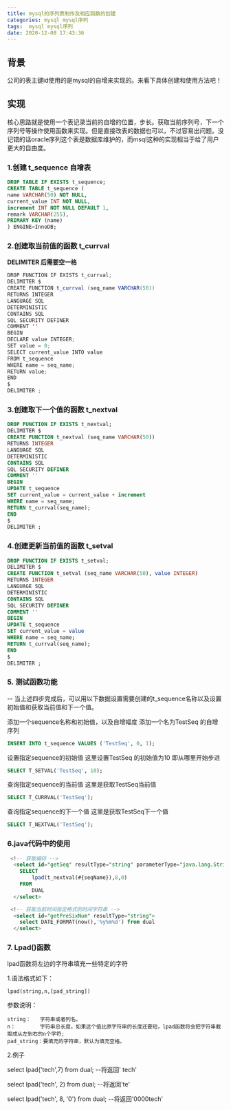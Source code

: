 ```yaml
---
title: mysql的序列表制作及相应函数的创建
categories: mysql mysql序列
tags:  mysql mysql序列
date: 2020-12-08 17:43:36
---
```


## 背景

公司的表主键id使用的是mysql的自增来实现的。来看下具体创建和使用方法吧！


## 实现

核心思路就是使用一个表记录当前的自增的位置，步长。获取当前序列号，下一个序列号等操作使用函数来实现。但是直接改表的数据也可以，不过容易出问题。没记错的话oracle序列这个表是数据库维护的，而msql这种的实现相当于给了用户更大的自由度。

### 1.创建 t_sequence 自增表

```sql
DROP TABLE IF EXISTS t_sequence; 
CREATE TABLE t_sequence ( 
name VARCHAR(50) NOT NULL, 
current_value INT NOT NULL, 
increment INT NOT NULL DEFAULT 1,
remark VARCHAR(255),
PRIMARY KEY (name) 
) ENGINE=InnoDB;
```

### 2.创建取当前值的函数 t_currval 

**DELIMITER 后需要空一格** 

```java
DROP FUNCTION IF EXISTS t_currval; 
DELIMITER $ 
CREATE FUNCTION t_currval (seq_name VARCHAR(50)) 
RETURNS INTEGER
LANGUAGE SQL 
DETERMINISTIC 
CONTAINS SQL 
SQL SECURITY DEFINER 
COMMENT ''
BEGIN
DECLARE value INTEGER; 
SET value = 0; 
SELECT current_value INTO value 
FROM t_sequence
WHERE name = seq_name; 
RETURN value; 
END
$ 
DELIMITER ;
```

### 3.创建取下一个值的函数 t_nextval

```sql
DROP FUNCTION IF EXISTS t_nextval; 
DELIMITER $ 
CREATE FUNCTION t_nextval (seq_name VARCHAR(50)) 
RETURNS INTEGER
LANGUAGE SQL 
DETERMINISTIC 
CONTAINS SQL 
SQL SECURITY DEFINER 
COMMENT ''
BEGIN
UPDATE t_sequence
SET current_value = current_value + increment 
WHERE name = seq_name; 
RETURN t_currval(seq_name); 
END
$ 
DELIMITER ;
```

### 4.创建更新当前值的函数 t_setval

```sql
DROP FUNCTION IF EXISTS t_setval; 
DELIMITER $ 
CREATE FUNCTION t_setval (seq_name VARCHAR(50), value INTEGER) 
RETURNS INTEGER
LANGUAGE SQL 
DETERMINISTIC 
CONTAINS SQL 
SQL SECURITY DEFINER 
COMMENT ''
BEGIN
UPDATE t_sequence
SET current_value = value 
WHERE name = seq_name; 
RETURN t_currval(seq_name); 
END
$ 
DELIMITER ;
```

### 5. 测试函数功能
-- 当上述四步完成后，可以用以下数据设置需要创建的t_sequence名称以及设置初始值和获取当前值和下一个值。

添加一个sequence名称和初始值，以及自增幅度  添加一个名为TestSeq 的自增序列
```sql
INSERT INTO t_sequence VALUES ('TestSeq', 0, 1);
```

设置指定sequence的初始值    这里设置TestSeq 的初始值为10  即从哪里开始步进
```sql
SELECT T_SETVAL('TestSeq', 10);
```

查询指定sequence的当前值   这里是获取TestSeq当前值
```sql
SELECT T_CURRVAL('TestSeq');
```  

查询指定sequence的下一个值  这里是获取TestSeq下一个值
```sql
SELECT T_NEXTVAL('TestSeq'); 
``` 

### 6.java代码中的使用

```sql
 <!-- 获取编码 -->
  <select id="getSeq" resultType="string" parameterType="java.lang.String">
    SELECT
        lpad(t_nextval(#{seqName}),8,0)
    FROM
        DUAL
  </select>

 <!-- 获取当前时间指定格式的时间字符串 -->
  <select id="getPreSixNum" resultType="string">
    select DATE_FORMAT(now(),'%y%m%d') from dual
  </select>
```

### 7. Lpad()函数

lpad函数将左边的字符串填充一些特定的字符

1.语法格式如下： 

    lpad(string,n,[pad_string])
    
参数说明：

    string：   字符串或者列名。
    n：        字符串总长度。如果这个值比原字符串的长度还要短，lpad函数将会把字符串截取成从左到右的n个字符;
    pad_string：要填充的字符串，默认为填充空格。

2.例子

select lpad('tech',7) from dual;
--将返回'   tech'

select lpad('tech', 2) from dual;
--将返回'te'

select lpad('tech', 8, '0') from dual;
--将返回'0000tech'
